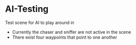 # AI-Testing
Test scene for AI to play around in

- Currently the chaser and sniffer are not active in the scene
- There exist four waypoints that point to one another
